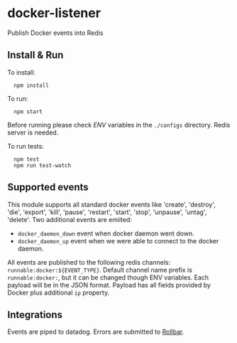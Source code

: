 docker-listener
===============

Publish Docker events into Redis


## Install & Run

To install:
```
  npm install
```


To run:
```
  npm start
```

Before running please check *ENV* variables in the `./configs` directory. Redis server is needed.


To run tests:

```
  npm test
  npm run test-watch
```

## Supported events

This module supports all standard docker events like 'create', 'destroy', 'die', 'export', 'kill', 'pause', 'restart', 'start', 'stop', 'unpause', 'untag', 'delete'.
Two additional events are emiited:
  * `docker_daemon_down` event when docker daemon went down.
  * `docker_daemon_up` event when we were able to connect to the docker daemon.

All events are published to the following redis channels: `runnable:docker:${EVENT_TYPE}`. Default channel name prefix is `runnable:docker:`, but it can be changed though ENV variables.
Each payload will be in the JSON format.
Payload has all fields provided by Docker plus additional `ip` property.

## Integrations

Events are piped to datadog.
Errors are submitted to [Rollbar](https://rollbar.com/Runnable-2/docker-listener/).

